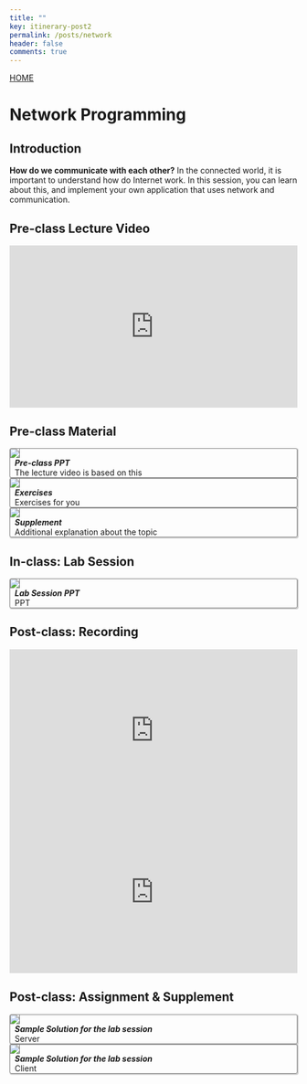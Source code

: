 ```yaml
---
title: ""
key: itinerary-post2
permalink: /posts/network
header: false
comments: true
---
```


<style>
  /* DON'T USE JS TO THIS!! */
  #grid_for_list{
    box-shadow: 1px 1px 1px 1px #ccc;  
    border: 1px solid gray;
    border-radius: 3px;
    cursor: pointer;

    transform: scale(1);
    -webkit-transform: scale(1);
    -moz-transform: scale(1);
    -ms-transform: scale(1);
    -o-transform: scale(1);
    transition: all 0.1s ease-in-out;
  }

  #grid_for_list:hover {
    transform: scale(1.0125);
    -webkit-transform: scale(1.0125);
    -moz-transform: scale(1.0125);
    -ms-transform: scale(1.0125);
    -o-transform: scale(1.0125);
  }

  #cell_for_list{
    padding: 2px 2px 2px 2px;
  }
  #h_for_list{
    margin: 0 0 0 0.5rem;
  }
  #p_for_list{
    margin: 0 0 0 0.5rem;
  }
  div.cell img{
    border-right: 1px solid gray;
    max-width: 100%;  
    max-height: 100%;
  }

  .video-container {
    position: relative;
    width: 100%;
    height: 0;
    padding-bottom: 56.25%;
  }

  .video-container iframe {
    position: absolute;
    top: 0;
    left: 0;
    width: 100%;
    height: 100%;
  }
</style>

<a class="button button--primary button--rounded button--xl" href="/ITinerary">HOME</a>

# Network Programming
## Introduction
**How do we communicate with each other?** In the connected world, it is important to understand how do Internet work. In this session, you can learn about this, and implement your own application that uses network and communication.


## Pre-class Lecture Video

<div style="width:100%;">
  <div class="video-container">
    <iframe src="https://www.youtube.com/embed/lZsCY3R3rgs" frameborder="0" allow="accelerometer; autoplay; clipboard-write; encrypted-media; gyroscope; picture-in-picture" allowfullscreen></iframe>
  </div>
</div>

##  Pre-class Material

<div class="grid scale" id="grid_for_list" onclick="location.href='/ITinerary/contents/2020_ITinerary/assets/session_2/preclass.pdf';">
  <div class="cell cell--2"><img src="/ITinerary/contents/2020_ITinerary/assets/imgs/ppt.png"></div>
  <div class="cell cell--auto">
    <h5 id="h_for_list">Pre-class PPT</h5>
    <p id="p_for_list">The lecture video is based on this</p>
  </div>
</div>

<div class="grid scale" id="grid_for_list" onclick="location.href='/ITinerary/contents/2020_ITinerary/assets/session_2/exercise.pdf';">
  <div class="cell cell--2"><img src="/ITinerary/contents/2020_ITinerary/assets/imgs/write.png"></div>
  <div class="cell cell--auto">
    <h5 id="h_for_list">Exercises</h5>
    <p id="p_for_list">Exercises for you</p>
  </div>
</div>

<div class="grid scale" id="grid_for_list" onclick="location.href='/ITinerary/contents/2020_ITinerary/assets/session_2/supplement.pdf';">
  <div class="cell cell--2"><img src="/ITinerary/contents/2020_ITinerary/assets/imgs/books.png"></div>
  <div class="cell cell--auto">
    <h5 id="h_for_list">Supplement</h5>
    <p id="p_for_list">Additional explanation about the topic</p>
  </div>
</div>

## In-class: Lab Session
<div class="grid scale" id="grid_for_list" onclick="location.href='/ITinerary/contents/2020_ITinerary/assets/session_2/labsession.pdf';">
  <div class="cell cell--2"><img src="/ITinerary/contents/2020_ITinerary/assets/imgs/labsession.png"></div>
  <div class="cell cell--auto">
    <h5 id="h_for_list">Lab Session PPT</h5>
    <p id="p_for_list">PPT</p>
  </div>
</div>


## Post-class: Recording

<div style="width:100%;">
  <div class="video-container">
    <iframe src="https://www.youtube.com/embed/3m6pFNXaafk" frameborder="0" allow="accelerometer; autoplay; clipboard-write; encrypted-media; gyroscope; picture-in-picture" allowfullscreen></iframe>
  </div>
</div>


<div style="width:100%;">
  <div class="video-container">
    <iframe src="https://www.youtube.com/embed/ckIKboN0DfM" frameborder="0" allow="accelerometer; autoplay; clipboard-write; encrypted-media; gyroscope; picture-in-picture" allowfullscreen></iframe>
  </div>
</div>


## Post-class: Assignment & Supplement

<div class="grid scale" id="grid_for_list" onclick="location.href='/ITinerary/contents/2020_ITinerary/assets/session_2/net/lab_server.py';">
  <div class="cell cell--2"><img src="/ITinerary/contents/2020_ITinerary/assets/imgs/idea.png"></div>
  <div class="cell cell--auto">
    <h5 id="h_for_list">Sample Solution for the lab session</h5>
    <p id="p_for_list">Server</p>
  </div>
</div>

<div class="grid scale" id="grid_for_list" onclick="location.href='/ITinerary/contents/2020_ITinerary/assets/session_2/net/lab_client.py';">
  <div class="cell cell--2"><img src="/ITinerary/contents/2020_ITinerary/assets/imgs/idea.png"></div>
  <div class="cell cell--auto">
    <h5 id="h_for_list">Sample Solution for the lab session</h5>
    <p id="p_for_list">Client</p>
  </div>
</div>